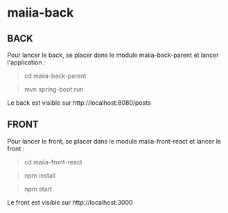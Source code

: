 # maiia-back
## BACK
Pour lancer le back, se placer dans le module maiia-back-parent et lancer l'application :
>cd maiia-back-parent

>mvn spring-boot:run

Le back est visible sur http://localhost:8080/posts

## FRONT
Pour lancer le front, se placer dans le module maiia-front-react et lancer le front :
>cd maiia-front-react

>npm install

>npm start

Le front est visible sur http://localhost:3000